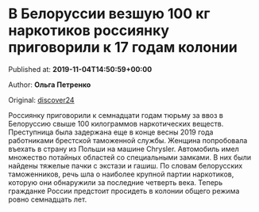 
# В Белоруссии везшую 100 кг наркотиков россиянку приговорили к 17 годам колонии

Published at: **2019-11-04T14:50:59+00:00**

Author: **Ольга Петренко**

Original: [discover24](https://discover24.ru/2019/11/v-belorussii-vezshuyu-100-kg-narkotikov-rossiyanku-prigovorili-k-17-godam-kolonii/)

Россиянку приговорили к семнадцати годам тюрьму за ввоз в Белоруссию свыше 100 килограммов наркотических веществ.
Преступница была задержана еще в конце весны 2019 года работниками брестской таможенной службы. Женщина попробовала въехать в страну из Польши на машине Chrysler. Автомобиль имел множество потайных областей со специальными замками. В них были найдены тяжелые пачки с экстази и гашиш.
По словам белорусских таможенников, речь шла о наиболее крупной партии наркотиков, которую они обнаружили за последние четверть века. Теперь гражданке России предстоит просидеть в колонии общего режима ровно семнадцать лет.
